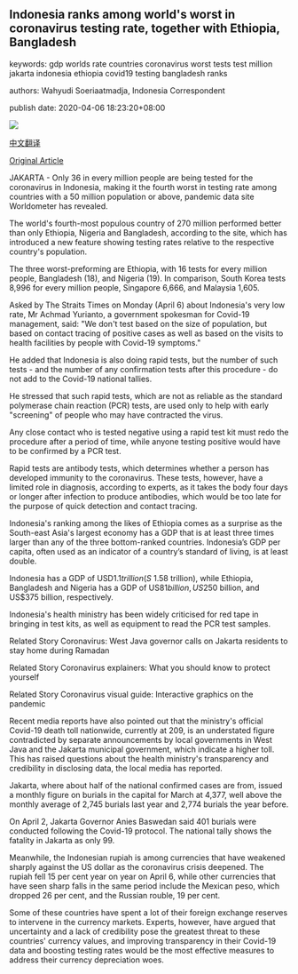 ## Indonesia ranks among world's worst in coronavirus testing rate, together with Ethiopia, Bangladesh

keywords: gdp worlds rate countries coronavirus worst tests test million jakarta indonesia ethiopia covid19 testing bangladesh ranks

authors: Wahyudi Soeriaatmadja, Indonesia Correspondent

publish date: 2020-04-06 18:23:20+08:00

![](https://www.straitstimes.com/sites/default/files/styles/x_large/public/articles/2020/04/06/yq-indocovtest-006042020.jpg?itok=rSkJ4Eqh)

[中文翻译](Indonesia%20ranks%20among%20world%27s%20worst%20in%20coronavirus%20testing%20rate%2C%20together%20with%20Ethiopia%2C%20Bangladesh_zh.md)

[Original Article](https://www.straitstimes.com/asia/se-asia/indonesia-ranks-among-worlds-worst-in-coronavirus-testing-rate-together-with-ethiopia)

JAKARTA - Only 36 in every million people are being tested for the coronavirus in Indonesia, making it the fourth worst in testing rate among countries with a 50 million population or above, pandemic data site Worldometer has revealed.

The world's fourth-most populous country of 270 million performed better than only Ethiopia, Nigeria and Bangladesh, according to the site, which has introduced a new feature showing testing rates relative to the respective country's population.

The three worst-preforming are Ethiopia, with 16 tests for every million people, Bangladesh (18), and Nigeria (19). In comparison, South Korea tests 8,996 for every million people, Singapore 6,666, and Malaysia 1,605.

Asked by The Straits Times on Monday (April 6) about Indonesia's very low rate, Mr Achmad Yurianto, a government spokesman for Covid-19 management, said: "We don't test based on the size of population, but based on contact tracing of positive cases as well as based on the visits to health facilities by people with Covid-19 symptoms."

He added that Indonesia is also doing rapid tests, but the number of such tests - and the number of any confirmation tests after this procedure - do not add to the Covid-19 national tallies.

He stressed that such rapid tests, which are not as reliable as the standard polymerase chain reaction (PCR) tests, are used only to help with early "screening" of people who may have contracted the virus.

Any close contact who is tested negative using a rapid test kit must redo the procedure after a period of time, while anyone testing positive would have to be confirmed by a PCR test.

Rapid tests are antibody tests, which determines whether a person has developed immunity to the coronavirus. These tests, however, have a limited role in diagnosis, according to experts, as it takes the body four days or longer after infection to produce antibodies, which would be too late for the purpose of quick detection and contact tracing.

Indonesia's ranking among the likes of Ethiopia comes as a surprise as the South-east Asia's largest economy has a GDP that is at least three times larger than any of the three bottom-ranked countries. Indonesia’s GDP per capita, often used as an indicator of a country’s standard of living, is at least double.

Indonesia has a GDP of USD$1.1 trillion (S$ 1.58 trillion), while Ethiopia, Bangladesh and Nigeria has a GDP of US$81 billion, US$250 billion, and US$375 billion, respectively.

Indonesia's health ministry has been widely criticised for red tape in bringing in test kits, as well as equipment to read the PCR test samples.

Related Story Coronavirus: West Java governor calls on Jakarta residents to stay home during Ramadan

Related Story Coronavirus explainers: What you should know to protect yourself

Related Story Coronavirus visual guide: Interactive graphics on the pandemic

Recent media reports have also pointed out that the ministry's official Covid-19 death toll nationwide, currently at 209, is an understated figure contradicted by separate announcements by local governments in West Java and the Jakarta municipal government, which indicate a higher toll. This has raised questions about the health ministry's transparency and credibility in disclosing data, the local media has reported.

Jakarta, where about half of the national confirmed cases are from, issued a monthly figure on burials in the capital for March at 4,377, well above the monthly average of 2,745 burials last year and 2,774 burials the year before.

On April 2, Jakarta Governor Anies Baswedan said 401 burials were conducted following the Covid-19 protocol. The national tally shows the fatality in Jakarta as only 99.

Meanwhile, the Indonesian rupiah is among currencies that have weakened sharply against the US dollar as the coronavirus crisis deepened. The rupiah fell 15 per cent year on year on April 6, while other currencies that have seen sharp falls in the same period include the Mexican peso, which dropped 26 per cent, and the Russian rouble, 19 per cent.

Some of these countries have spent a lot of their foreign exchange reserves to intervene in the currency markets. Experts, however, have argued that uncertainty and a lack of credibility pose the greatest threat to these countries' currency values, and improving transparency in their Covid-19 data and boosting testing rates would be the most effective measures to address their currency depreciation woes.